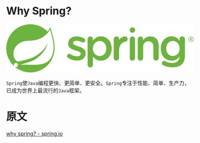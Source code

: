 # Why Spring?

![spring-logo](images/spring-logo.svg)

`Spring`使`Java`编程更快、更简单、更安全。`Spring`专注于性能、简单、生产力，已成为世界上最流行的`Java`框架。

# 原文

[why spring? - spring.io](https://spring.io/why-spring)